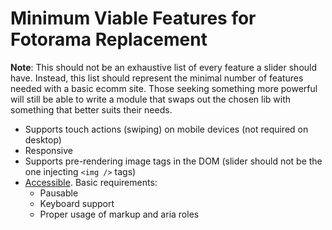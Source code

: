 # Minimum Viable Features for Fotorama Replacement

**Note**: This should not be an exhaustive list of every feature a slider should have. Instead, this list should represent the minimal number of features needed with a basic ecomm site. Those seeking something more powerful will still be able to write a module that swaps out the chosen lib with something that better suits their needs.

- Supports touch actions (swiping) on mobile devices (not required on desktop)
- Responsive
- Supports pre-rendering image tags in the DOM (slider should not be the one injecting `<img />` tags)
- [Accessible](https://www.w3.org/WAI/tutorials/carousels/). Basic requirements:
    - Pausable
    - Keyboard support
    - Proper usage of markup and aria roles